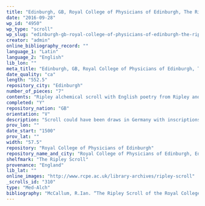 ```yaml
---
title: "Edinburgh, GB, Royal College of Physicians of Edinburgh, The Ripley Scroll"
date: "2016-09-28"
wp_id: "4950"
wp_type: "scroll"
wp_slug: "edinburgh-gb-royal-college-of-physicians-of-edinburgh-the-ripley-scroll"
creator: "admin"
online_bibliography_record: ""
language_1: "Latin"
language_2: "English"
lib_lon: ""
meta_title: "Edinburgh, GB, Royal College of Physicians of Edinburgh, The Ripley Scroll"
date_quality: "ca"
length: "552.5"
repository_city: "Edinburgh"
number_of_pieces: "7"
contents: "Ripley alchemical scroll with English poetry from Ripley and Carpenter as well as Latin phrases."
completed: "Y"
repository_nation: "GB"
orientation: "V"
description: "Scroll could have been draws in Germany with inscriptions added in London."
prov_lon: ""
date_start: "1500"
prov_lat: ""
width: "57.5"
repository: "Royal College of Physicians of Edinburgh"
repository_name_and_city: "Royal College of Physicians of Edinburgh, Edinburgh GB"
shelfmark: "The Ripley Scroll"
provenance: "England"
lib_lat: ""
online_images: "http://www.rcpe.ac.uk/library-archives/ripley-scroll"
_scrolls_id: "310"
type: "Med-Alch"
bibliography: "McCallum, R.Ian. “The Ripley Scroll of the Royal College of Physicians of Edinburgh.” Vesalius 2 (1996): 39–49."
---
```



